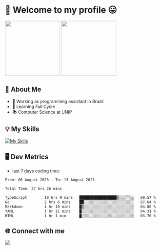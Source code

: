 # 🎉 Welcome to my profile 😛

<div>
  <img height="180em" src="https://github-readme-stats.vercel.app/api?username=VinicciusSantos&show_icons=true&icon_color=fff&include_all_commits=true&count_private=true&bg_color=30,000,000&title_color=fff&text_color=fff"/>
  <img height="180em" src="https://github-readme-stats.vercel.app/api/top-langs/?username=VinicciusSantos&langs_count=8&layout=compact&include_all_commits=true&count_private=true&bg_color=30,000,000&title_color=fff&text_color=fff"/>
</div>

## 📖 About Me
- 🔭 Working as programming assistant in Brazil
- 🌱 Learning Full Cycle
- 📚 Computer Science at UNIP

## 💡 My Skills

[![My Skills](https://skills.thijs.gg/icons?i=angular,react,jest,html,css,sass,bootstrap,ts,js,nodejs,express,git,c,py,postgres,mysql,docker)](https://github.com/VinicciusSantos)

## 🖥️ Dev Metrics

- last 7 days coding time:

<!--START_SECTION:waka-->

```txt
From: 06 August 2023 - To: 13 August 2023

Total Time: 27 hrs 26 mins

TypeScript        19 hrs 9 mins   █████████████████▒░░░░░░░   69.57 %
Go                2 hrs 6 mins    ██░░░░░░░░░░░░░░░░░░░░░░░   07.64 %
Markdown          1 hr 19 mins    █▒░░░░░░░░░░░░░░░░░░░░░░░   04.80 %
YAML              1 hr 11 mins    █░░░░░░░░░░░░░░░░░░░░░░░░   04.31 %
HTML              1 hr 1 min      █░░░░░░░░░░░░░░░░░░░░░░░░   03.70 %
```

<!--END_SECTION:waka-->

## 🌐 Connect with me

<a href="https://www.linkedin.com/in/vinicius-guedes-b817aa223/"><img src="https://img.shields.io/badge/LinkedIn-0077B5?style=for-the-badge&logo=linkedin&logoColor=white"/></a>

